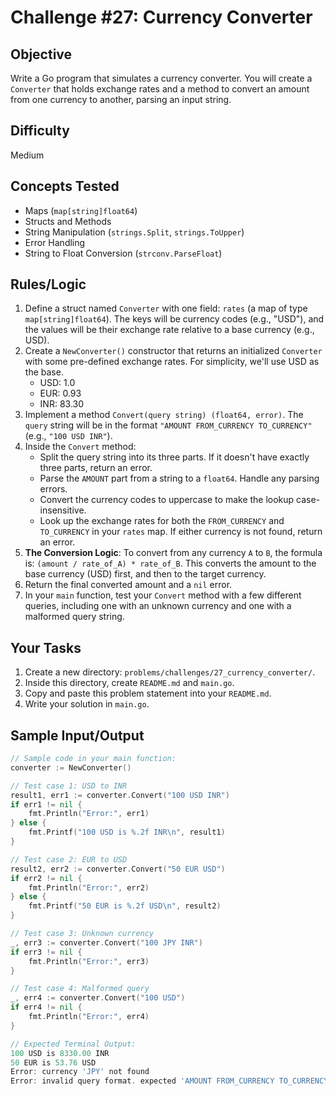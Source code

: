 # Challenge #27: Currency Converter

## Objective
Write a Go program that simulates a currency converter. You will create a `Converter` that holds exchange rates and a method to convert an amount from one currency to another, parsing an input string.

## Difficulty
Medium

## Concepts Tested
* Maps (`map[string]float64`)
* Structs and Methods
* String Manipulation (`strings.Split`, `strings.ToUpper`)
* Error Handling
* String to Float Conversion (`strconv.ParseFloat`)

## Rules/Logic
1.  Define a struct named `Converter` with one field: `rates` (a map of type `map[string]float64`). The keys will be currency codes (e.g., "USD"), and the values will be their exchange rate relative to a base currency (e.g., USD).
2.  Create a `NewConverter()` constructor that returns an initialized `Converter` with some pre-defined exchange rates. For simplicity, we'll use USD as the base.
    * USD: 1.0
    * EUR: 0.93
    * INR: 83.30
3.  Implement a method `Convert(query string) (float64, error)`. The `query` string will be in the format `"AMOUNT FROM_CURRENCY TO_CURRENCY"` (e.g., `"100 USD INR"`).
4.  Inside the `Convert` method:
    * Split the query string into its three parts. If it doesn't have exactly three parts, return an error.
    * Parse the `AMOUNT` part from a string to a `float64`. Handle any parsing errors.
    * Convert the currency codes to uppercase to make the lookup case-insensitive.
    * Look up the exchange rates for both the `FROM_CURRENCY` and `TO_CURRENCY` in your `rates` map. If either currency is not found, return an error.
5.  **The Conversion Logic**: To convert from any currency `A` to `B`, the formula is: `(amount / rate_of_A) * rate_of_B`. This converts the amount to the base currency (USD) first, and then to the target currency.
6.  Return the final converted amount and a `nil` error.
7.  In your `main` function, test your `Convert` method with a few different queries, including one with an unknown currency and one with a malformed query string.

## Your Tasks
1.  Create a new directory: `problems/challenges/27_currency_converter/`.
2.  Inside this directory, create `README.md` and `main.go`.
3.  Copy and paste this problem statement into your `README.md`.
4.  Write your solution in `main.go`.

## Sample Input/Output

```go
// Sample code in your main function:
converter := NewConverter()

// Test case 1: USD to INR
result1, err1 := converter.Convert("100 USD INR")
if err1 != nil {
    fmt.Println("Error:", err1)
} else {
    fmt.Printf("100 USD is %.2f INR\n", result1)
}

// Test case 2: EUR to USD
result2, err2 := converter.Convert("50 EUR USD")
if err2 != nil {
    fmt.Println("Error:", err2)
} else {
    fmt.Printf("50 EUR is %.2f USD\n", result2)
}

// Test case 3: Unknown currency
_, err3 := converter.Convert("100 JPY INR")
if err3 != nil {
    fmt.Println("Error:", err3)
}

// Test case 4: Malformed query
_, err4 := converter.Convert("100 USD")
if err4 != nil {
    fmt.Println("Error:", err4)
}

// Expected Terminal Output:
100 USD is 8330.00 INR
50 EUR is 53.76 USD
Error: currency 'JPY' not found
Error: invalid query format. expected 'AMOUNT FROM_CURRENCY TO_CURRENCY'